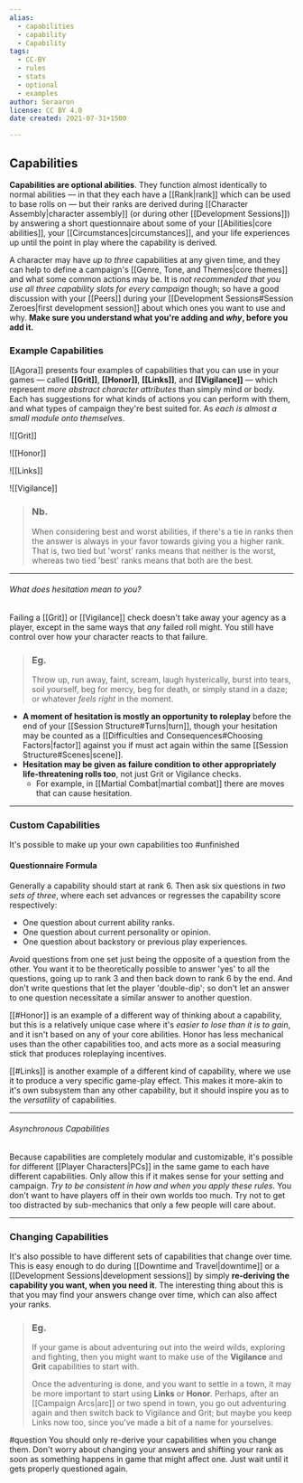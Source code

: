 ```yaml
---
alias:
  - capabilities
  - capability
  - Capability
tags:
  - CC-BY
  - rules
  - stats
  - optional
  - examples
author: Seraaron
license: CC BY 4.0
date created: 2021-07-31+1500

---
```


## Capabilities

**Capabilities are optional abilities**. They function almost identically to normal abilities — in that they each have a [[Rank|rank]] which can be used to base rolls on — but their ranks are derived during [[Character Assembly|character assembly]] (or during other [[Development Sessions]]) by answering a short questionnaire about some of your [[Abilities|core abilities]], your [[Circumstances|circumstances]], and your life experiences up until the point in play where the capability is derived.

A character may have _up to three_ capabilities at any given time, and they can help to define a campaign's [[Genre, Tone, and Themes|core themes]] and what some common actions may be. It is _not recommended that you use all three capability slots for every campaign_ though; so have a good discussion with your [[Peers]] during your [[Development Sessions#Session Zeroes|first development session]] about which ones you want to use and why. **Make sure you understand what you're adding and _why_, before you add it.**

### Example Capabilities

[[Agora]] presents four examples of capabilities that you can use in your games — called **[[Grit]]**, **[[Honor]]**, **[[Links]]**, and **[[Vigilance]]** — which represent _more abstract character attributes_ than simply mind or body. Each has suggestions for what kinds of actions you can perform with them, and what types of campaign they're best suited for. As _each is almost a small module onto themselves_.

![[Grit]]

![[Honor]]

![[Links]]

![[Vigilance]]

> ### Nb. 
> When considering best and worst abilities, if there's a tie in ranks then the answer is always in your favor towards giving you a higher rank. That is, two tied but 'worst' ranks means that neither is the worst, whereas two tied 'best' ranks means that both are the best.

---

###### What does hesitation mean to you?

Failing a [[Grit]] or [[Vigilance]] check doesn't take away your agency as a player, except in the same ways that _any_ failed roll might. You still have control over how your character reacts to that failure.

> ### Eg.
> Throw up, run away, faint, scream, laugh hysterically, burst into tears, soil yourself, beg for mercy, beg for death, or simply stand in a daze; or whatever _feels right_ in the moment.

- **A moment of hesitation is mostly an opportunity to roleplay** before the end of your [[Session Structure#Turns|turn]], though your hesitation may be counted as a [[Difficulties and Consequences#Choosing Factors|factor]] against you if must act again within the same [[Session Structure#Scenes|scene]].
- **Hesitation may be given as failure condition to other appropriately life-threatening rolls too**, not just Grit or Vigilance checks.
	- For example, in [[Martial Combat|martial combat]] there are moves that can cause hesitation.



---

### Custom Capabilities

It's possible to make up your own capabilities too #unfinished

#### Questionnaire Formula

Generally a capability should start at rank 6. Then ask six questions in _two sets of three_, where each set advances or regresses the capability score respectively:

-   One question about current ability ranks.
-   One question about current personality or opinion.
-   One question about backstory or previous play experiences.

Avoid questions from one set just being the opposite of a question from the other. You want it to be theoretically possible to answer 'yes' to all the questions, going up to rank 3 and then back down to rank 6 by the end. And don't write questions that let the player 'double-dip'; so don't let an answer to one question necessitate a similar answer to another question.

[[#Honor]] is an example of a different way of thinking about a capability, but this is a relatively unique case where it's _easier to lose than it is to gain_, and it isn't based on any of your core abilities. Honor has less mechanical uses than the other capabilities too, and acts more as a social measuring stick that produces roleplaying incentives.

[[#Links]] is another example of a different kind of capability, where we use it to produce a very specific game-play effect. This makes it more-akin to it's own subsystem than any other capability, but it should inspire you as to the _versatility_ of capabilities.

---

###### Asynchronous Capabilities

Because capabilities are completely modular and customizable, it's possible for different [[Player Characters|PCs]] in the same game to each have different capabilities. Only allow this if it makes sense for your setting and campaign. _Try to be consistent in how and when you apply these rules_. You don't want to have players off in their own worlds too much. Try not to get too distracted by sub-mechanics that only a few people will care about.

---

### Changing Capabilities

It's also possible to have different sets of capabilities that change over time. This is easy enough to do during [[Downtime and Travel|downtime]] or a [[Development Sessions|development sessions]] by simply **re-deriving the capability you want, when you need it**. The interesting thing about this is that you may find your answers change over time, which can also affect your ranks.

> ### Eg.
> If your game is about adventuring out into the weird wilds, exploring and fighting, then you might want to make use of the **Vigilance** and **Grit** capabilities to start with.
> 
> Once the adventuring is done, and you want to settle in a town, it may be more important to start using **Links** or **Honor**. Perhaps, after an [[Campaign Arcs|arc]] or two spend in town, you go out adventuring again and then switch back to Vigilance and Grit; but maybe you keep Links now too, since you've made a bit of a name for yourselves.

#question You should only re-derive your capabilities when you change them. Don't worry about changing your answers and shifting your rank as soon as something happens in game that might affect one. Just wait until it gets properly questioned again.
